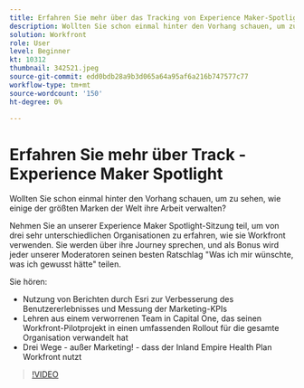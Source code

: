 ```yaml
---
title: Erfahren Sie mehr über das Tracking von Experience Maker-Spotlight
description: Wollten Sie schon einmal hinter den Vorhang schauen, um zu sehen, wie einige der größten Marken der Welt ihre Arbeit verwalten?
solution: Workfront
role: User
level: Beginner
kt: 10312
thumbnail: 342521.jpeg
source-git-commit: edd0bdb28a9b3d065a64a95af6a216b747577c77
workflow-type: tm+mt
source-wordcount: '150'
ht-degree: 0%

---
```


# Erfahren Sie mehr über Track - Experience Maker Spotlight

Wollten Sie schon einmal hinter den Vorhang schauen, um zu sehen, wie einige der größten Marken der Welt ihre Arbeit verwalten?

Nehmen Sie an unserer Experience Maker Spotlight-Sitzung teil, um von drei sehr unterschiedlichen Organisationen zu erfahren, wie sie Workfront verwenden. Sie werden über ihre Journey sprechen, und als Bonus wird jeder unserer Moderatoren seinen besten Ratschlag &quot;Was ich mir wünschte, was ich gewusst hätte&quot; teilen.

Sie hören:

* Nutzung von Berichten durch Esri zur Verbesserung des Benutzererlebnisses und Messung der Marketing-KPIs
* Lehren aus einem verworrenen Team in Capital One, das seinen Workfront-Pilotprojekt in einen umfassenden Rollout für die gesamte Organisation verwandelt hat
* Drei Wege - außer Marketing! - dass der Inland Empire Health Plan Workfront nutzt

>[!VIDEO](https://video.tv.adobe.com/v/342521/?quality=12&learn=on)
